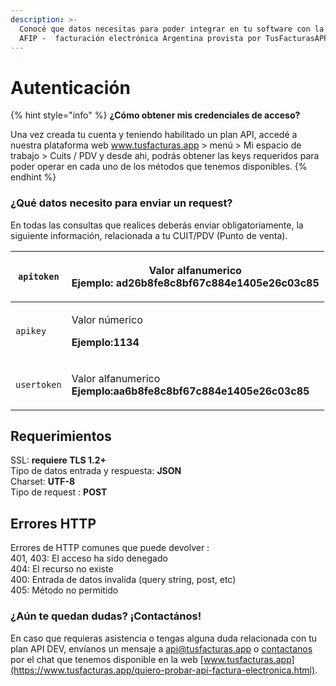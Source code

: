 ```yaml
---
description: >-
  Conocé que datos necesitas para poder integrar en tu software con la API para
  AFIP -  facturación electrónica Argentina provista por TusFacturasAPP
---
```


# Autenticación

{% hint style="info" %}
**¿Cómo obtener mis credenciales de acceso?**

Una vez creada tu cuenta y teniendo habilitado un plan API, accedé a nuestra plataforma web www.tusfacturas.app > menú > Mi espacio de trabajo > Cuits / PDV y desde ahi, podrás obtener las keys requeridos para poder operar en cada uno de los métodos que tenemos disponibles.
{% endhint %}

### ¿Qué datos necesito para enviar un request?

En todas las consultas que realices deberás enviar obligatoriamente, la siguiente información, relacionada a tu CUIT/PDV (Punto de venta).

| `apitoken`  | <p>Valor alfanumerico<br><strong>Ejemplo: ad26b8fe8c8bf67c884e1405e26c03c85</strong></p>   |
| ----------- | ------------------------------------------------------------------------------------------ |
| `apikey`    | <p>Valor númerico</p><p><strong>Ejemplo:1134</strong></p>                                  |
| `usertoken` | <p>Valor alfanumerico<br><strong>Ejemplo:aa6b8fe8c8bf67c884e1405e26c03c85</strong><br></p> |

## Requerimientos <a href="#errores-http" id="errores-http"></a>

SSL: **requiere TLS 1.2+**\
Tipo de datos entrada y respuesta: **JSON**\
Charset: **UTF-8**\
Tipo de request : **POST**

## Errores HTTP <a href="#errores-http" id="errores-http"></a>

Errores de HTTP comunes que puede devolver :\
401, 403: El acceso ha sido denegado\
404: El recurso no existe\
400: Entrada de datos invalida (query string, post, etc)\
405: Método no permitido



### ¿Aún te quedan dudas? ¡Contactános!

En caso que requieras asistencia o tengas alguna duda relacionada con tu plan API DEV,  envíanos un mensaje a api@tusfacturas.app o [contactanos](https://www.tusfacturas.app/contacto.html) por el chat que tenemos disponible en la web [www.tusfacturas.app](https://www.tusfacturas.app/quiero-probar-api-factura-electronica.html).
